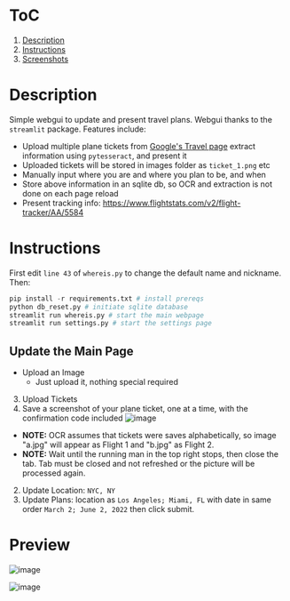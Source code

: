 # ToC
1. [Description](#description)
2. [Instructions](#instructions)
3. [Screenshots](#preview)

# Description
Simple webgui to update and present travel plans. Webgui thanks to the `streamlit` package. Features include:

* Upload multiple plane tickets from [Google's Travel page](https://www.google.com/travel/?dest_src=ut&tcfs=UgJgAQ&ved=2ahUKEwjN37LalbvvAhXawJ0KHTVmBoYQyJABegQIABAR&ictx=2) extract information using `pytesseract`, and present it
* Uploaded tickets will be stored in images folder as `ticket_1.png` etc
* Manually input where you are and where you plan to be, and when
* Store above information in an sqlite db, so OCR and extraction is not done on each page reload
* Present tracking info: https://www.flightstats.com/v2/flight-tracker/AA/5584

# Instructions

First edit `line 43` of `whereis.py` to change the default name and nickname. Then:

```python
pip install -r requirements.txt # install prereqs
python db_reset.py # initiate sqlite database
streamlit run whereis.py # start the main webpage
streamlit run settings.py # start the settings page
```

## Update the Main Page

* Upload an Image
  * Just upload it, nothing special required
3. Upload Tickets
  1. Save a screenshot of your plane ticket, one at a time, with the confirmation code included
    ![image](https://user-images.githubusercontent.com/8731022/111717359-46a4a300-882e-11eb-8a9e-6f7af17ff40d.png)
  * __NOTE:__ OCR assumes that tickets were saves alphabetically, so image "a.jpg" will appear as Flight 1 and "b.jpg" as Flight 2.
  * __NOTE:__ Wait until the running man in the top right stops, then close the tab. Tab must be closed and not refreshed or the picture will be processed again.
2. Update Location: `NYC, NY`
3. Update Plans: location as `Los Angeles; Miami, FL` with date in same order `March 2; June 2, 2022` then click submit.

# Preview

![image](https://user-images.githubusercontent.com/8731022/111718467-57561880-8830-11eb-8c68-b9f3adc73bb6.png)

![image](https://user-images.githubusercontent.com/8731022/111717149-dd249480-882d-11eb-90e5-3bc66c51663e.png)
